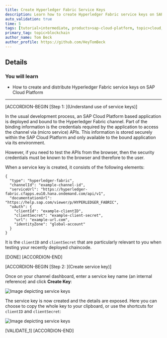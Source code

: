 ```yaml
---
title: Create Hyperledger Fabric Service Keys
description: Learn how to create Hyperledger Fabric service keys on SAP Cloud Platform
auto_validation: true
time: 5
tags: [tutorial>intermediate, products>sap-cloud-platform, topic>cloud, topic>blockchain ]
primary_tag: topic>blockchain
author_name: Tom Beck
author_profile: https://github.com/HeyTomBeck
---
```


## Details
### You will learn
  - How to create and distribute Hyperledger Fabric service keys on SAP Cloud Platform

---

[ACCORDION-BEGIN [Step 1: ](Understand use of service keys)]

In the usual development process, an SAP Cloud Platform based application is deployed and bound to the Hyperledger Fabric channel. Part of the binding information is the credentials required by the application to access the channel via (micro service) APIs. This information is stored securely within the SAP Cloud Platform and only available to the bound application via its environment.

However, if you need to test the APIs from the browser, then the security credentials must be known to the browser and therefore to the user.

When a service key is created, it consists of the following elements:

```Service Key
{
  "type": "hyperledger-fabric",
  "channelId": "example-channel-id",
  "serviceUrl": "https://hyperledger-fabric.cfapps.eu10.hana.ondemand.com/api/v1",
  "documentationUrl": "https://help.sap.com/viewer/p/HYPERLEDGER_FABRIC",
  "oAuth": {
    "clientId": "example-clientID",
    "clientSecret": "example-client-secret",
    "url": "example-url.com",
    "identityZone": "global-account"
  }
}
```

It is the `clientID` and `clientSecret` that are particularly relevant to you when testing your recently deployed chaincode.

[DONE]
[ACCORDION-END]

[ACCORDION-BEGIN [Step 2: ](Create service key)]

Once on your channel dashboard, enter a service key name (an internal reference) and click **Create Key**:

![Image depicting service keys](01--Service-Key.png)

The service key is now created and the details are exposed. Here you can choose to copy the whole key to your clipboard, or use the shortcuts for `clientID` and `clientSecret`:

![Image depicting service keys](02--Service-Key.png)

[VALIDATE_1]
[ACCORDION-END]
